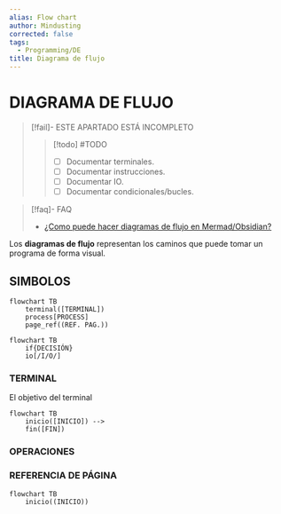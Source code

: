 ```yaml
---
alias: Flow chart
author: Mindusting
corrected: false
tags:
  - Programming/DE
title: Diagrama de flujo
---
```


# DIAGRAMA DE FLUJO

> [!fail]- ESTE APARTADO ESTÁ INCOMPLETO
> > [!todo] #TODO
> > - [ ] Documentar terminales.
> > - [ ] Documentar instrucciones.
> > - [ ] Documentar IO.
> > - [ ] Documentar condicionales/bucles.

> [!faq]- FAQ
> - [¿Como puede hacer diagramas de flujo en Mermad/Obsidian?](../mermaid/mermaid_flowchart.md)

Los **diagramas de flujo** representan los caminos que puede tomar un programa de forma visual.

## SIMBOLOS

```mermaid
flowchart TB
    terminal([TERMINAL])
    process[PROCESS]
    page_ref((REF. PAG.))
```

```mermaid
flowchart TB
    if{DECISIÓN}
    io[/I/O/]
```

### TERMINAL

El objetivo del terminal 

```mermaid
flowchart TB
    inicio([INICIO]) -->
    fin([FIN])
```

### OPERACIONES

### REFERENCIA DE PÁGINA

```mermaid
flowchart TB
    inicio((INICIO))
```
